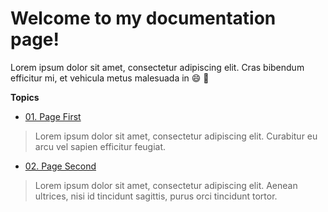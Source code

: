 # Welcome to my documentation page!

Lorem ipsum dolor sit amet, consectetur adipiscing elit. Cras bibendum efficitur mi, et vehicula metus malesuada in :smile: :rocket:

**Topics**

- [01. Page First](./01-page-first/)
> Lorem ipsum dolor sit amet, consectetur adipiscing elit. Curabitur eu arcu vel sapien efficitur feugiat. 

- [02. Page Second](./02-page-second/)
> Lorem ipsum dolor sit amet, consectetur adipiscing elit. Aenean ultrices, nisi id tincidunt sagittis, purus orci tincidunt tortor.
